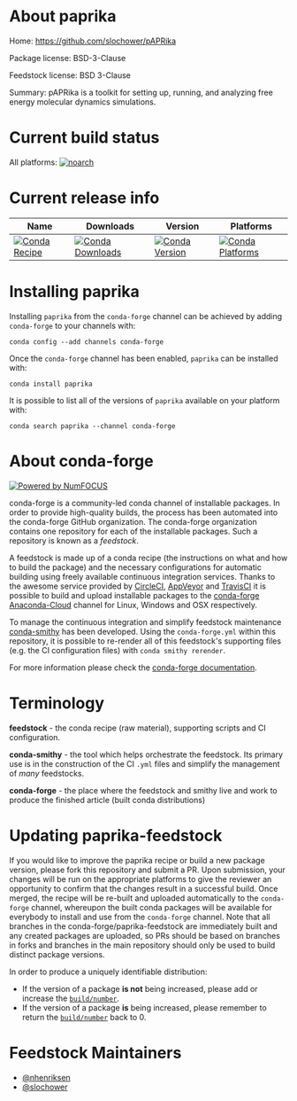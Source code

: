 <!--
# -*- mode: jinja -*-
-->

About paprika
=============

Home: https://github.com/slochower/pAPRika

Package license: BSD-3-Clause

Feedstock license: BSD 3-Clause

Summary: pAPRika is a toolkit for setting up, running, and analyzing free energy molecular dynamics simulations.



Current build status
====================

All platforms:
[![noarch](https://img.shields.io/circleci/project/github/conda-forge/paprika-feedstock/master.svg?label=noarch)](https://circleci.com/gh/conda-forge/paprika-feedstock)

Current release info
====================

| Name | Downloads | Version | Platforms |
| --- | --- | --- | --- |
| [![Conda Recipe](https://img.shields.io/badge/recipe-paprika-green.svg)](https://anaconda.org/conda-forge/paprika) | [![Conda Downloads](https://img.shields.io/conda/dn/conda-forge/paprika.svg)](https://anaconda.org/conda-forge/paprika) | [![Conda Version](https://img.shields.io/conda/vn/conda-forge/paprika.svg)](https://anaconda.org/conda-forge/paprika) | [![Conda Platforms](https://img.shields.io/conda/pn/conda-forge/paprika.svg)](https://anaconda.org/conda-forge/paprika) |

Installing paprika
==================

Installing `paprika` from the `conda-forge` channel can be achieved by adding `conda-forge` to your channels with:

```
conda config --add channels conda-forge
```

Once the `conda-forge` channel has been enabled, `paprika` can be installed with:

```
conda install paprika
```

It is possible to list all of the versions of `paprika` available on your platform with:

```
conda search paprika --channel conda-forge
```


About conda-forge
=================

[![Powered by NumFOCUS](https://img.shields.io/badge/powered%20by-NumFOCUS-orange.svg?style=flat&colorA=E1523D&colorB=007D8A)](http://numfocus.org)

conda-forge is a community-led conda channel of installable packages.
In order to provide high-quality builds, the process has been automated into the
conda-forge GitHub organization. The conda-forge organization contains one repository
for each of the installable packages. Such a repository is known as a *feedstock*.

A feedstock is made up of a conda recipe (the instructions on what and how to build
the package) and the necessary configurations for automatic building using freely
available continuous integration services. Thanks to the awesome service provided by
[CircleCI](https://circleci.com/), [AppVeyor](https://www.appveyor.com/)
and [TravisCI](https://travis-ci.org/) it is possible to build and upload installable
packages to the [conda-forge](https://anaconda.org/conda-forge)
[Anaconda-Cloud](https://anaconda.org/) channel for Linux, Windows and OSX respectively.

To manage the continuous integration and simplify feedstock maintenance
[conda-smithy](https://github.com/conda-forge/conda-smithy) has been developed.
Using the ``conda-forge.yml`` within this repository, it is possible to re-render all of
this feedstock's supporting files (e.g. the CI configuration files) with ``conda smithy rerender``.

For more information please check the [conda-forge documentation](https://conda-forge.org/docs/).

Terminology
===========

**feedstock** - the conda recipe (raw material), supporting scripts and CI configuration.

**conda-smithy** - the tool which helps orchestrate the feedstock.
                   Its primary use is in the construction of the CI ``.yml`` files
                   and simplify the management of *many* feedstocks.

**conda-forge** - the place where the feedstock and smithy live and work to
                  produce the finished article (built conda distributions)


Updating paprika-feedstock
==========================

If you would like to improve the paprika recipe or build a new
package version, please fork this repository and submit a PR. Upon submission,
your changes will be run on the appropriate platforms to give the reviewer an
opportunity to confirm that the changes result in a successful build. Once
merged, the recipe will be re-built and uploaded automatically to the
`conda-forge` channel, whereupon the built conda packages will be available for
everybody to install and use from the `conda-forge` channel.
Note that all branches in the conda-forge/paprika-feedstock are
immediately built and any created packages are uploaded, so PRs should be based
on branches in forks and branches in the main repository should only be used to
build distinct package versions.

In order to produce a uniquely identifiable distribution:
 * If the version of a package **is not** being increased, please add or increase
   the [``build/number``](https://conda.io/docs/user-guide/tasks/build-packages/define-metadata.html#build-number-and-string).
 * If the version of a package **is** being increased, please remember to return
   the [``build/number``](https://conda.io/docs/user-guide/tasks/build-packages/define-metadata.html#build-number-and-string)
   back to 0.

Feedstock Maintainers
=====================

* [@nhenriksen](https://github.com/nhenriksen/)
* [@slochower](https://github.com/slochower/)

